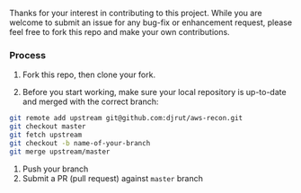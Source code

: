 Thanks for your interest in contributing to this project. While you are welcome to submit an issue for any bug-fix or enhancement request, please feel free to fork this repo and make your own contributions.

### Process

1. Fork this repo, then clone your fork.

1. Before you start working, make sure your local repository is up-to-date and merged with the correct branch:

  ```bash
  git remote add upstream git@github.com:djrut/aws-recon.git
  git checkout master
  git fetch upstream
  git checkout -b name-of-your-branch
  git merge upstream/master
  ```

1. Push your branch
1. Submit a PR (pull request) against `master` branch
